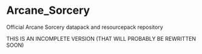 # Arcane_Sorcery
Official Arcane Sorcery datapack and resourcepack repository

THIS IS AN INCOMPLETE VERSION (THAT WILL PROBABLY BE REWRITTEN SOON)
